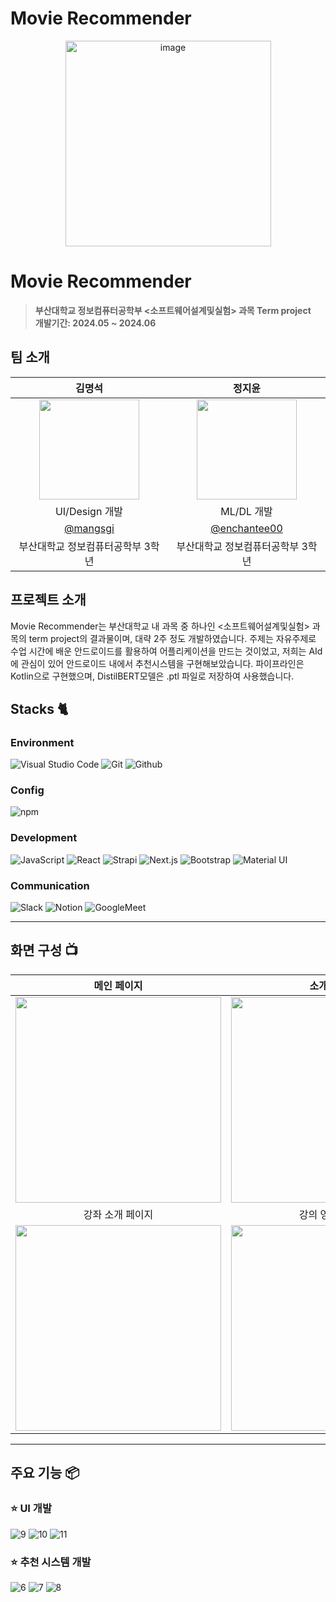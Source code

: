 # Movie Recommender

<div align="center">
<img width="329" alt="image" src="https://user-images.githubusercontent.com/50205887/207568862-cdc9e2c0-b03c-43ff-bf46-3ba79a110d0c.png">

</div>

# Movie Recommender
> **부산대학교 정보컴퓨터공학부 <소프트웨어설계및실험> 과목 Term project** <br/> **개발기간: 2024.05 ~ 2024.06**

## 팀 소개

|      김명석       |          정지윤         |                                                                                                               
| :------------------------------------------------------------------------------: | :---------------------------------------------------------------------------------------------------------------------------------------------------: |
|   <img width="160px" src="https://github.com/Android-Term-Project/Movie-Recommender/assets/62553866/b335b91f-c0eb-4646-a401-622e35837896" />    |                      <img width="160px" src="https://github.com/Android-Term-Project/Movie-Recommender/assets/62553866/fe597c6b-2657-4319-bc14-ba4f49960452" />    |
|   UI/Design 개발   |  ML/DL 개발  |
|   [@mangsgi](https://github.com/mangsgi)   |    [@enchantee00](https://github.com/enchantee00)  |
| 부산대학교 정보컴퓨터공학부 3학년 | 부산대학교 정보컴퓨터공학부 3학년 |


## 프로젝트 소개

Movie Recommender는 부산대학교 내 과목 중 하나인 <소프트웨어설계및실험> 과목의 term project의 결과물이며, 대략 2주 정도 개발하였습니다. 주제는 자유주제로 수업 시간에 배운 안드로이드를 활용하여 어플리케이션을 만드는 것이었고, 저희는 AId에 관심이 있어 안드로이드 내에서 추천시스템을 구현해보았습니다. 파이프라인은 Kotlin으로 구현했으며, DistilBERT모델은 .ptl 파일로 저장하여 사용했습니다.


## Stacks 🐈

### Environment
![Visual Studio Code](https://img.shields.io/badge/Visual%20Studio%20Code-007ACC?style=for-the-badge&logo=Visual%20Studio%20Code&logoColor=white)
![Git](https://img.shields.io/badge/Git-F05032?style=for-the-badge&logo=Git&logoColor=white)
![Github](https://img.shields.io/badge/GitHub-181717?style=for-the-badge&logo=GitHub&logoColor=white)             

### Config
![npm](https://img.shields.io/badge/npm-CB3837?style=for-the-badge&logo=npm&logoColor=white)        

### Development
![JavaScript](https://img.shields.io/badge/JavaScript-F7DF1E?style=for-the-badge&logo=Javascript&logoColor=white)
![React](https://img.shields.io/badge/React-20232A?style=for-the-badge&logo=react&logoColor=61DAFB)
![Strapi](https://img.shields.io/badge/Strapi-2F2E8B?style=for-the-badge&logo=Strapi&logoColor=white)
![Next.js](https://img.shields.io/badge/Next.js-000000?style=for-the-badge&logo=Next.js&logoColor=white)
![Bootstrap](https://img.shields.io/badge/Bootstrap-7952B3?style=for-the-badge&logo=Bootstrap&logoColor=white)
![Material UI](https://img.shields.io/badge/Material%20UI-007FFF?style=for-the-badge&logo=MUI&logoColor=white)

### Communication
![Slack](https://img.shields.io/badge/Slack-4A154B?style=for-the-badge&logo=Slack&logoColor=white)
![Notion](https://img.shields.io/badge/Notion-000000?style=for-the-badge&logo=Notion&logoColor=white)
![GoogleMeet](https://img.shields.io/badge/GoogleMeet-00897B?style=for-the-badge&logo=Google%20Meet&logoColor=white)

---
## 화면 구성 📺
| 메인 페이지  |  소개 페이지   |
| :-------------------------------------------: | :------------: |
|  <img width="329" src="https://user-images.githubusercontent.com/50205887/208036155-a57900f7-c68a-470d-923c-ff3c296ea635.png"/> |  <img width="329" src="https://user-images.githubusercontent.com/50205887/208036645-a76cf400-85bc-4fa2-af72-86d2abf61366.png"/>|  
| 강좌 소개 페이지   |  강의 영상 페이지   |  
| <img width="329" src="https://user-images.githubusercontent.com/50205887/208038737-2b32b7d2-25f4-4949-baf5-83b5c02915a3.png"/>   |  <img width="329" src="https://user-images.githubusercontent.com/50205887/208038965-43a6318a-7b05-44bb-97c8-b08b0495fba7.png"/>     |

---
## 주요 기능 📦

### ⭐️ UI 개발
![9](https://github.com/Android-Term-Project/Movie-Recommender/assets/62553866/80545926-21b1-40ad-9fdf-ce4de46a325b)
![10](https://github.com/Android-Term-Project/Movie-Recommender/assets/62553866/3929914c-dd99-4fa8-b435-354eeb1da42d)
![11](https://github.com/Android-Term-Project/Movie-Recommender/assets/62553866/985f0c60-d611-4c4b-aba4-71ce5cbb215e)

### ⭐️ 추천 시스템 개발
![6](https://github.com/Android-Term-Project/Movie-Recommender/assets/62553866/e8e51eef-36fa-4742-a63b-ae5970146b85)
![7](https://github.com/Android-Term-Project/Movie-Recommender/assets/62553866/fe14714e-5ed5-40a3-a066-11941222b47a)
![8](https://github.com/Android-Term-Project/Movie-Recommender/assets/62553866/d9bec6df-1aeb-41cf-acfa-5c6f490f19cc)

